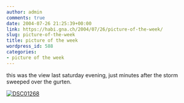 ```yaml
---
author: admin
comments: true
date: 2004-07-26 21:25:39+00:00
link: https://habi.gna.ch/2004/07/26/picture-of-the-week/
slug: picture-of-the-week
title: picture of the week
wordpress_id: 588
categories:
- picture of the week
---
```


this was the view last saturday evening, just minutes after the storm sweeped over the gurten.

[![DSC01268](https://habi.gna.ch/blog/images/DSC01268-tm.jpg)](https://habi.gna.ch/blog/images/DSC01268.JPG)
